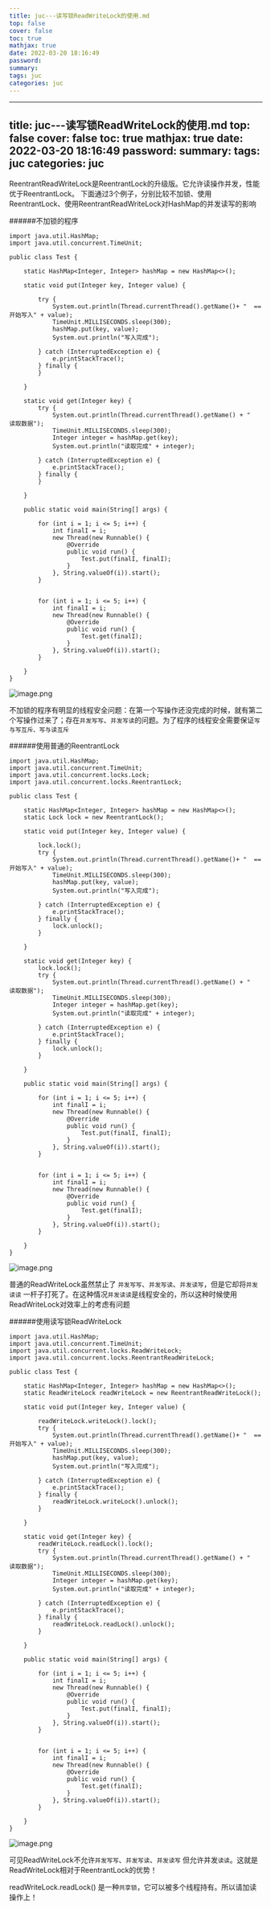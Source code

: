 ```yaml
---
title: juc---读写锁ReadWriteLock的使用.md
top: false
cover: false
toc: true
mathjax: true
date: 2022-03-20 18:16:49
password:
summary:
tags: juc
categories: juc
---
```

---
title: juc---读写锁ReadWriteLock的使用.md
top: false
cover: false
toc: true
mathjax: true
date: 2022-03-20 18:16:49
password:
summary:
tags: juc
categories: juc
---
ReentrantReadWriteLock是ReentrantLock的升级版。它允许读操作并发，性能优于ReentrantLock。
下面通过3个例子，分别比较不加锁、使用ReentrantLock、使用ReentrantReadWriteLock对HashMap的并发读写的影响

######不加锁的程序
~~~
import java.util.HashMap;
import java.util.concurrent.TimeUnit;

public class Test {

    static HashMap<Integer, Integer> hashMap = new HashMap<>();

    static void put(Integer key, Integer value) {

        try {
            System.out.println(Thread.currentThread().getName()+ "  ==开始写入" + value);
            TimeUnit.MILLISECONDS.sleep(300);
            hashMap.put(key, value);
            System.out.println("写入完成");

        } catch (InterruptedException e) {
            e.printStackTrace();
        } finally {
        }

    }

    static void get(Integer key) {
        try {
            System.out.println(Thread.currentThread().getName() + "  读取数据");
            TimeUnit.MILLISECONDS.sleep(300);
            Integer integer = hashMap.get(key);
            System.out.println("读取完成" + integer);

        } catch (InterruptedException e) {
            e.printStackTrace();
        } finally {
        }

    }

    public static void main(String[] args) {

        for (int i = 1; i <= 5; i++) {
            int finalI = i;
            new Thread(new Runnable() {
                @Override
                public void run() {
                    Test.put(finalI, finalI);
                }
            }, String.valueOf(i)).start();
        }


        for (int i = 1; i <= 5; i++) {
            int finalI = i;
            new Thread(new Runnable() {
                @Override
                public void run() {
                    Test.get(finalI);
                }
            }, String.valueOf(i)).start();
        }

    }
}
~~~
![image.png](https://upload-images.jianshu.io/upload_images/13965490-4638f78123f41674.png?imageMogr2/auto-orient/strip%7CimageView2/2/w/1240)

不加锁的程序有明显的线程安全问题：在第一个写操作还没完成的时候，就有第二个写操作过来了；存在`并发写写`、`并发写读`的问题。为了程序的线程安全需要保证`写与写互斥、写与读互斥`


######使用普通的ReentrantLock
~~~
import java.util.HashMap;
import java.util.concurrent.TimeUnit;
import java.util.concurrent.locks.Lock;
import java.util.concurrent.locks.ReentrantLock;

public class Test {

    static HashMap<Integer, Integer> hashMap = new HashMap<>();
    static Lock lock = new ReentrantLock();

    static void put(Integer key, Integer value) {

        lock.lock();
        try {
            System.out.println(Thread.currentThread().getName()+ "  ==开始写入" + value);
            TimeUnit.MILLISECONDS.sleep(300);
            hashMap.put(key, value);
            System.out.println("写入完成");

        } catch (InterruptedException e) {
            e.printStackTrace();
        } finally {
            lock.unlock();
        }

    }

    static void get(Integer key) {
        lock.lock();
        try {
            System.out.println(Thread.currentThread().getName() + "  读取数据");
            TimeUnit.MILLISECONDS.sleep(300);
            Integer integer = hashMap.get(key);
            System.out.println("读取完成" + integer);

        } catch (InterruptedException e) {
            e.printStackTrace();
        } finally {
            lock.unlock();
        }

    }

    public static void main(String[] args) {

        for (int i = 1; i <= 5; i++) {
            int finalI = i;
            new Thread(new Runnable() {
                @Override
                public void run() {
                    Test.put(finalI, finalI);
                }
            }, String.valueOf(i)).start();
        }


        for (int i = 1; i <= 5; i++) {
            int finalI = i;
            new Thread(new Runnable() {
                @Override
                public void run() {
                    Test.get(finalI);
                }
            }, String.valueOf(i)).start();
        }

    }
}
~~~
![image.png](https://upload-images.jianshu.io/upload_images/13965490-66ac97021542932c.png?imageMogr2/auto-orient/strip%7CimageView2/2/w/1240)

普通的ReadWriteLock虽然禁止了 `并发写写`、`并发写读`、`并发读写`，但是它却将`并发读读` 一杆子打死了。在这种情况`并发读读`是线程安全的，所以这种时候使用ReadWriteLock对效率上的考虑有问题

######使用读写锁ReadWriteLock


~~~
import java.util.HashMap;
import java.util.concurrent.TimeUnit;
import java.util.concurrent.locks.ReadWriteLock;
import java.util.concurrent.locks.ReentrantReadWriteLock;

public class Test {

    static HashMap<Integer, Integer> hashMap = new HashMap<>();
    static ReadWriteLock readWriteLock = new ReentrantReadWriteLock();

    static void put(Integer key, Integer value) {

        readWriteLock.writeLock().lock();
        try {
            System.out.println(Thread.currentThread().getName()+ "  ==开始写入" + value);
            TimeUnit.MILLISECONDS.sleep(300);
            hashMap.put(key, value);
            System.out.println("写入完成");

        } catch (InterruptedException e) {
            e.printStackTrace();
        } finally {
            readWriteLock.writeLock().unlock();
        }

    }

    static void get(Integer key) {
        readWriteLock.readLock().lock();
        try {
            System.out.println(Thread.currentThread().getName() + "  读取数据");
            TimeUnit.MILLISECONDS.sleep(300);
            Integer integer = hashMap.get(key);
            System.out.println("读取完成" + integer);

        } catch (InterruptedException e) {
            e.printStackTrace();
        } finally {
            readWriteLock.readLock().unlock();
        }

    }

    public static void main(String[] args) {

        for (int i = 1; i <= 5; i++) {
            int finalI = i;
            new Thread(new Runnable() {
                @Override
                public void run() {
                    Test.put(finalI, finalI);
                }
            }, String.valueOf(i)).start();
        }


        for (int i = 1; i <= 5; i++) {
            int finalI = i;
            new Thread(new Runnable() {
                @Override
                public void run() {
                    Test.get(finalI);
                }
            }, String.valueOf(i)).start();
        }

    }
}
~~~
![image.png](https://upload-images.jianshu.io/upload_images/13965490-acafbd7e6d718981.png?imageMogr2/auto-orient/strip%7CimageView2/2/w/1240)


可见ReadWriteLock不允许`并发写写`、`并发写读`、`并发读写`
但允许并发`读读`。这就是ReadWriteLock相对于ReentrantLock的优势！

readWriteLock.readLock() 是一种`共享锁`，它可以被多个线程持有。所以请加读操作上！


